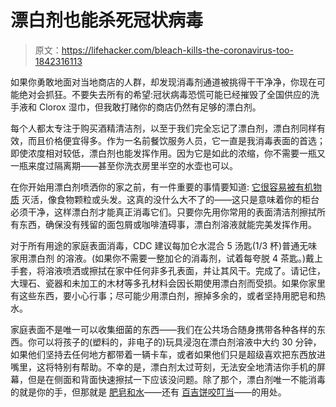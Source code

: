 # 漂白剂也能杀死冠状病毒

> 原文：<https://lifehacker.com/bleach-kills-the-coronavirus-too-1842316113>

如果你勇敢地面对当地商店的人群，却发现消毒剂通道被挑得干干净净，你现在可能绝对会抓狂。不要失去所有的希望:冠状病毒恐慌可能已经摧毁了全国供应的洗手液和 Clorox 湿巾，但我敢打赌你的商店仍然有足够的漂白剂。



每个人都太专注于购买酒精清洁剂，以至于我们完全忘记了漂白剂，漂白剂同样有效，而且价格便宜得多。作为一名前餐饮服务人员，它一直是我消毒表面的首选；即使浓度相对较低，漂白剂也能发挥作用。因为它是如此的浓缩，你不需要一瓶又一瓶来度过隔离期——甚至你洗衣房里半空的水壶也可以。

在你开始用漂白剂喷洒你的家之前，有一件重要的事情要知道: [它很容易被有机物质](https://www.ncbi.nlm.nih.gov/books/NBK214356/) 灭活，像食物颗粒或头发。这真的没什么大不了的——这只是意味着你的柜台必须干净，这样漂白剂才能真正消毒它们。只要你先用你常用的表面清洁剂擦拭所有东西，确保没有残留的面包屑或咖啡渣碍事，漂白剂溶液就能完美发挥作用。

对于所有用途的家庭表面消毒，CDC 建议每加仑水混合 5 汤匙(1/3 杯)普通无味家用漂白剂 的溶液。(如果你不需要一整加仑的消毒剂，试着每夸脱 4 茶匙。)戴上手套，将溶液喷洒或擦拭在家中任何非多孔表面，并让其风干。完成了。请记住，大理石、瓷器和未加工的木材等多孔材料会因长期使用漂白剂而受损。如果你家里有这些东西，要小心行事；尽可能少用漂白剂，擦掉多余的，或者坚持用肥皂和热水。

家庭表面不是唯一可以收集细菌的东西——我们在公共场合随身携带各种各样的东西。你可以将孩子的(塑料的，非电子的)玩具浸泡在漂白剂溶液中大约 30 分钟，如果他们坚持去任何地方都带着一辆卡车，或者如果他们只是超级喜欢把东西放进嘴里，这将特别有帮助。不幸的是，漂白剂太过苛刻，无法安全地清洁你手机的屏幕，但是在侧面和背面快速擦拭一下应该没问题。除了那个，漂白剂唯一不能消毒的就是你的手，但那就是 [肥皂和水](https://vitals.lifehacker.com/how-to-actually-wash-germs-off-your-hands-1838626406)——还有 [百吉饼咬叮当](https://vitals.lifehacker.com/instead-of-happy-birthday-wash-your-hands-to-the-pizza-1842032115)——的用处。